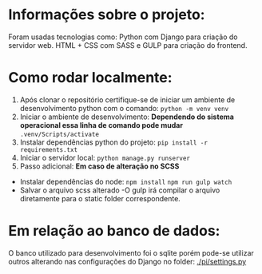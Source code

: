 # Informações sobre o projeto:
Foram usadas tecnologias como: Python com Django para criação do servidor web.
HTML + CSS com SASS e GULP para criação do frontend.

# Como rodar localmente:
1. Após clonar o repositório certifique-se de iniciar um ambiente de desenvolvimento python com o comando:
`python -m venv venv`
2. Iniciar o ambiente de desenvolvimento:
**Dependendo do sistema operacional essa linha de comando pode mudar**
`.venv/Scripts/activate`
2. Instalar dependências python do projeto:
`pip install -r requirements.txt`
3. Iniciar o servidor local:
`python manage.py runserver`
4. Passo adicional: **Em caso de alteração no SCSS**
* Instalar dependências do node:
`npm install`
`npm run gulp watch`
* Salvar o arquivo scss alterado
-O gulp irá compilar o arquivo diretamente para o static folder correspondente.

# Em relação ao banco de dados:
O banco utilizado para desenvolvimento foi o sqlite porém pode-se utilizar outros alterando nas configurações do Django no folder: [./pi/settings.py](https://github.com/nevidomyyb/faculdade_3periodo/blob/main/projeto_integrador/pi/settings.py)
